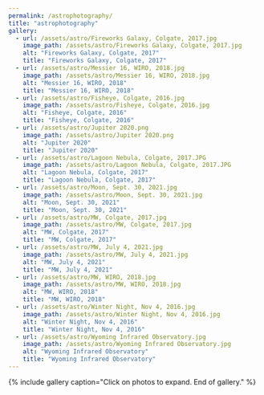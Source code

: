 ```yaml
---
permalink: /astrophotography/
title: "astrophotography"
gallery:
  - url: /assets/astro/Fireworks Galaxy, Colgate, 2017.jpg
    image_path: /assets/astro/Fireworks Galaxy, Colgate, 2017.jpg
    alt: "Fireworks Galaxy, Colgate, 2017"
    title: "Fireworks Galaxy, Colgate, 2017"	 
  - url: /assets/astro/Messier 16, WIRO, 2018.jpg
    image_path: /assets/astro/Messier 16, WIRO, 2018.jpg
    alt: "Messier 16, WIRO, 2018"
    title: "Messier 16, WIRO, 2018"
  - url: /assets/astro/Fisheye, Colgate, 2016.jpg
    image_path: /assets/astro/Fisheye, Colgate, 2016.jpg
    alt: "Fisheye, Colgate, 2016"
    title: "Fisheye, Colgate, 2016" 
  - url: /assets/astro/Jupiter 2020.png
    image_path: /assets/astro/Jupiter 2020.png
    alt: "Jupiter 2020"
    title: "Jupiter 2020"
  - url: /assets/astro/Lagoon Nebula, Colgate, 2017.JPG
    image_path: /assets/astro/Lagoon Nebula, Colgate, 2017.JPG
    alt: "Lagoon Nebula, Colgate, 2017"
    title: "Lagoon Nebula, Colgate, 2017"
  - url: /assets/astro/Moon, Sept. 30, 2021.jpg
    image_path: /assets/astro/Moon, Sept. 30, 2021.jpg
    alt: "Moon, Sept. 30, 2021"
    title: "Moon, Sept. 30, 2021"
  - url: /assets/astro/MW, Colgate, 2017.jpg
    image_path: /assets/astro/MW, Colgate, 2017.jpg
    alt: "MW, Colgate, 2017"
    title: "MW, Colgate, 2017"
  - url: /assets/astro/MW, July 4, 2021.jpg
    image_path: /assets/astro/MW, July 4, 2021.jpg
    alt: "MW, July 4, 2021"
    title: "MW, July 4, 2021"
  - url: /assets/astro/MW, WIRO, 2018.jpg
    image_path: /assets/astro/MW, WIRO, 2018.jpg
    alt: "MW, WIRO, 2018"
    title: "MW, WIRO, 2018"
  - url: /assets/astro/Winter Night, Nov 4, 2016.jpg
    image_path: /assets/astro/Winter Night, Nov 4, 2016.jpg
    alt: "Winter Night, Nov 4, 2016"
    title: "Winter Night, Nov 4, 2016"
  - url: /assets/astro/Wyoming Infrared Observatory.jpg
    image_path: /assets/astro/Wyoming Infrared Observatory.jpg
    alt: "Wyoming Infrared Observatory"
    title: "Wyoming Infrared Observatory"
---
```


{% include gallery caption="Click on photos to expand. End of gallery." %}
